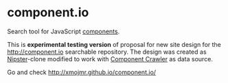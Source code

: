 component.io
============

Search tool for JavaScript [components](https://github.com/component/guide).

This is **experimental testing version** of proposal for new site design for the <http://component.io> searchable repository. The design was created as [Nipster](https://github.com/eirikb/nipster)-clone
modified to work with [Component Crawler](https://github.com/component/crawler.js) as data source.


Go and check <http://xmojmr.github.io/component.io/>

